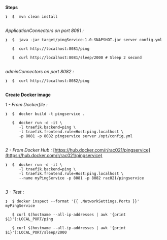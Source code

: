 

**Steps**

```
❯  $  mvn clean install
   
```

*ApplicationConnectors on port 8081 :*

```
❯  $  java -jar target/pingService-1.0-SNAPSHOT.jar server config.yml

   $  curl http://localhost:8081/ping
   
   $  curl http://localhost:8081/sleep/2000 # Sleep 2 second
   
```

*adminConnectors on port 8082 :*

```
❯  $  curl http://localhost:8082/ping
  
```


**Create Docker image**

*1 - From Dockerfile :*

```
❯  $  docker build -t pingservice .

   $  docker run -d -it \
      -l traefik.backend=ping \
      -l traefik.frontend.rule=Host:ping.localhost \
      -p 8081 -p 8082 pingservice server /opt/config.yml
   
```

*2 - From Docker Hub :* [https://hub.docker.com/r/rac021/pingservice](https://hub.docker.com/r/rac021/pingservice)

```
❯  $  docker run -d -it \
      -l traefik.backend=ping \
      -l traefik.frontend.rule=Host:ping.localhost \
      --name myPingService -p 8081 -p 8082 rac021/pingservice
   
```

*3 - Test :*

```
❯  $ docker inspect --format '{{ .NetworkSettings.Ports }}'  myPingService

   $ curl $(hostname --all-ip-addresses | awk '{print $1}'):LOCAL_PORT/ping
   
   $ curl $(hostname --all-ip-addresses | awk '{print $1}'):LOCAL_PORT/sleep/2000
   
```

